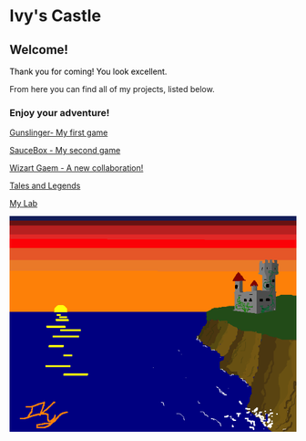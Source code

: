 # Ivy's Castle

## Welcome!
<html>
<p style="color: black">
Thank you for coming! You look excellent.

From here you can find all of my projects, listed below. 
<p>
</html>

### Enjoy your adventure!
[Gunslinger- My first game](https://whcampbell.github.io/Gunslinger/)

[SauceBox - My second game](https://whcampbell.github.io/SauceBox/)

[Wizart Gaem - A new collaboration!](https://whcampbell.github.io/Wizart-Log/)

[Tales and Legends](https://whcampbell.github.io/Stories/)

[My Lab](https://whcampbell.github.io/Ivys-Laboratory/)

<img src="./My_Castle.png"/>

<html>
  <body id="body"/>
  <script src="color.js"/>
<html>
